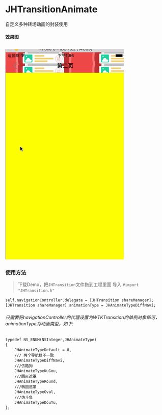 # JHTransitionAnimate

自定义多种转场动画的封装使用

#### 效果图

![效果图](https://github.com/laoSanDr/JHTransitionAnimate/blob/master/动画效果.gif)
---
### 使用方法

>下载Demo，把`JHTransition`文件拖到工程里面
导入 `#import "JHTransition.h"`

```
self.navigationController.delegate = [JHTransition shareManager];
[JHTransition shareManager].animationType = JHAnimateTypeDiffNavi;
```
###### 只需要把navigationController的代理设置为WTKTransition的单例对象即可，animationType为动画类型，如下:
```
typedef NS_ENUM(NSInteger,JHAnimateType)
{
    JHAnimateTypeDefault = 0,
    /// 两个导航栏不一致
    JHAnimateTypeDiffNavi,
    ///仿酷狗
    JHAnimateTypeKuGou,
    ///圆形遮罩
    JHAnimateTypeRound,
    ///椭圆遮罩
    JHAnimateTypeOval,
    ///仿斗鱼
    JHAnimateTypeDouYu,
};
```

